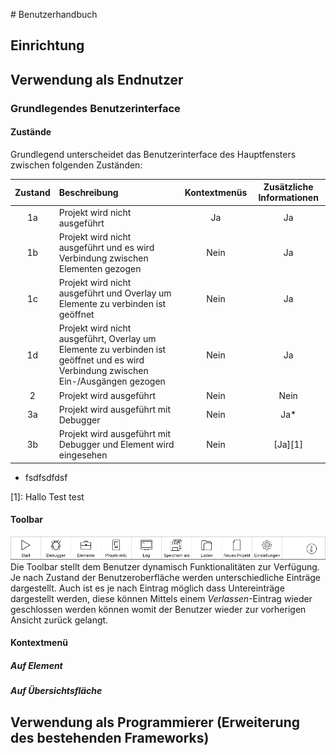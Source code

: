 # Benutzerhandbuch
## Einrichtung
## Verwendung als Endnutzer
### Grundlegendes Benutzerinterface
#### Zustände
Grundlegend unterscheidet das Benutzerinterface des Hauptfensters zwischen folgenden Zuständen:

Zustand | Beschreibung | Kontextmenüs | Zusätzliche Informationen
:---: | :--- | :---:  | :---:
1a | Projekt wird nicht ausgeführt | Ja | Ja
1b | Projekt wird nicht ausgeführt und es wird Verbindung zwischen Elementen gezogen | Nein | Ja
1c | Projekt wird nicht ausgeführt und Overlay um Elemente zu verbinden ist geöffnet | Nein | Ja
1d | Projekt wird nicht ausgeführt, Overlay um Elemente zu verbinden ist geöffnet und es wird Verbindung zwischen Ein-/Ausgängen gezogen | Nein | Ja 
2 | Projekt wird ausgeführt | Nein | Nein
3a | Projekt wird ausgeführt mit Debugger | Nein | Ja* 
3b | Projekt wird ausgeführt mit Debugger und Element wird eingesehen  | Nein | [Ja][1] 

* fsdfsdfdsf

[1]: Hallo Test test




#### Toolbar
![alt text](/Dokumentation/Grafiken/Toolbar-Normal.png)
Die Toolbar stellt dem Benutzer dynamisch Funktionalitäten zur Verfügung. Je nach Zustand der Benutzeroberfläche werden unterschiedliche Einträge dargestellt. Auch ist es je nach Eintrag möglich dass Untereinträge dargestellt werden, diese können Mittels einem *Verlassen*-Eintrag wieder geschlossen werden können womit der Benutzer wieder zur vorherigen Ansicht zurück gelangt.


#### Kontextmenü
##### Auf Element
##### Auf Übersichtsfläche
## Verwendung als Programmierer (Erweiterung des bestehenden Frameworks)

